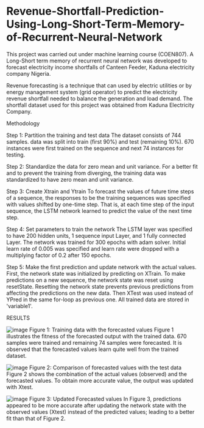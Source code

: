 # Revenue-Shortfall-Prediction-Using-Long-Short-Term-Memory-of-Recurrent-Neural-Network
This project was carried out under machine learning course (COEN807). A Long-Short term memory of recurrent neural network was developed to forecast electricity income shortfalls of Canteen Feeder, Kaduna electricity company Nigeria. 

Revenue forecasting is a technique that can used by electric utilities or by energy management system (grid operator) to predict the electricity revenue shortfall needed to balance the generation and load demand.
The shortfall dataset used for this project was obtained from Kaduna Electricity Company.

Methodology

Step 1: Partition the training and test data
The dataset consists of 744 samples. data was split into train (first 90%) and test (remaining 10%). 670 instances were first trained on the sequence and next 74 instances for testing.

Step 2: Standardize the data for zero mean and unit variance.
For a better fit and to prevent the training from diverging, the training data was standardized to have zero mean and unit variance.

Step 3: Create Xtrain and Ytrain
To forecast the values of future time steps of a sequence, the responses to be the training sequences was specified with values shifted by one-time step. That is, at each time step of the input sequence, the LSTM network learned to predict the value of the next time step.

Step 4: Set parameters to train the network
The LSTM layer was specified to have 200 hidden units, 1 sequence input Layer, and 1 fully connected Layer. The network was trained for 300 epochs with adam solver. Initial learn rate of 0.005 was specified and learn rate were dropped with a multiplying factor of 0.2 after 150 epochs.

Step 5: Make the first prediction and update network with the actual values.
First, the network state was initialized by predicting on XTrain. To make predictions on a new sequence, the network state was reset using resetState. Resetting the network state prevents previous predictions from affecting the predictions on the new data. Then XTest was used instead of YPred in the same for-loop as previous one. All trained data are stored in 'variable1'.

RESULTS

![image](https://user-images.githubusercontent.com/68459726/132748066-030aac9b-67b7-45b7-b0c3-5ba5f9eb27ab.png)
Figure 1: Training data with the forecasted values
Figure 1 illustrates the fitness of the forecasted output with the trained data. 670 samples were trained and remaining 74 samples were forecasted. It is observed that the forecasted values learn quite well from the trained dataset.

![image](https://user-images.githubusercontent.com/68459726/132748526-d2eb7464-cb00-4849-9e38-a824a045fcd7.png)
Figure 2: Comparison of forecasted values with the test data 
Figure 2 shows the combination of the actual values (observed) and the forecasted values. To obtain more accurate value, the output was updated with Xtest.

![image](https://user-images.githubusercontent.com/68459726/132748294-01d5421b-8719-49f8-bf83-c1adf515c4cf.png)
Figure 3: Updated Forecasted values
In Figure 3, predictions appeared to be more accurate after updating the network state with the observed values (Xtest) instead of the predicted values; leading to a better fit than that of Figure 2.
